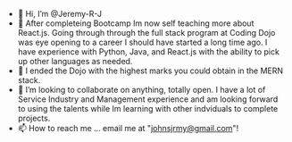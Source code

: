 - 👋 Hi, I’m @Jeremy-R-J
- 👀 After completeing Bootcamp Im now self teaching more about React.js.  Going through through the full stack program at Coding Dojo was eye opening to a career I should have started a long time ago.  I have experience with Python, Java, and React.js with the ability to pick up other languages as needed.   
- 🌱 I ended the Dojo with the highest marks you could obtain in the MERN stack.
- 💞️ I’m looking to collaborate on anything, totally open.  I have a lot of Service Industry and Management experience and am looking forward to using the talents while Im learning with other indviduals to complete projects.
- 📫 How to reach me ... email me at "johnsjrmy@gmail.com"!

<!---
Jeremy-R-J/Jeremy-R-J is a ✨ special ✨ repository because its `README.md` (this file) appears on your GitHub profile.
You can click the Preview link to take a look at your changes.
--->
